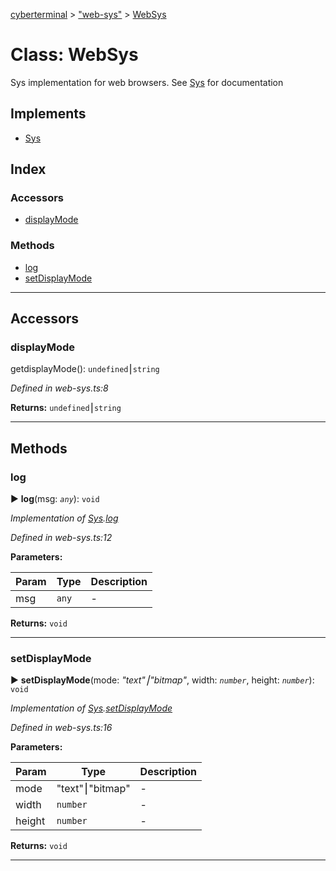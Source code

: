 [cyberterminal](../README.md) > ["web-sys"](../modules/_web_sys_.md) > [WebSys](../classes/_web_sys_.websys.md)



# Class: WebSys


Sys implementation for web browsers. See [Sys](../interfaces/__classes_sys_.sys.md) for documentation

## Implements

* [Sys](../interfaces/__classes_sys_.sys.md)

## Index

### Accessors

* [displayMode](_web_sys_.websys.md#displaymode)


### Methods

* [log](_web_sys_.websys.md#log)
* [setDisplayMode](_web_sys_.websys.md#setdisplaymode)



---
## Accessors
<a id="displaymode"></a>

###  displayMode


getdisplayMode(): `undefined`⎮`string`

*Defined in web-sys.ts:8*





**Returns:** `undefined`⎮`string`



___


## Methods
<a id="log"></a>

###  log

► **log**(msg: *`any`*): `void`



*Implementation of [Sys](../interfaces/__classes_sys_.sys.md).[log](../interfaces/__classes_sys_.sys.md#log)*

*Defined in web-sys.ts:12*



**Parameters:**

| Param | Type | Description |
| ------ | ------ | ------ |
| msg | `any`   |  - |





**Returns:** `void`





___

<a id="setdisplaymode"></a>

###  setDisplayMode

► **setDisplayMode**(mode: *"text"⎮"bitmap"*, width: *`number`*, height: *`number`*): `void`



*Implementation of [Sys](../interfaces/__classes_sys_.sys.md).[setDisplayMode](../interfaces/__classes_sys_.sys.md#setdisplaymode)*

*Defined in web-sys.ts:16*



**Parameters:**

| Param | Type | Description |
| ------ | ------ | ------ |
| mode | "text"⎮"bitmap"   |  - |
| width | `number`   |  - |
| height | `number`   |  - |





**Returns:** `void`





___


